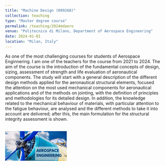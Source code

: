 ```yaml
---
title: "Machine Design (099268)"
collection: teaching
type: "Master degree course"
permalink: /teaching/2024mdaero
venue: "Politecnico di Milano, Department of Aerospace Engineering"
date: 2024-01-01
location: "Milan, Italy"
---
```


As one of the most challenging courses for students of Aerospace Enginnering. I am one of the teachers for the course from 2021 to 2024. The aim of the course is the introduction of the fundamental concepts of design, sizing, assessment of strength and life evaluation of aeronautical components. The study will start with a general description of the different design methods applied for the aeronautical structural elements, focused the attention on the most used mechanical components for aeronautical applications and of the methods on jointing, with the definition of principles and methodologies for its detailed design. In addition, the knowledge related to the mechanical behaviour of materials, with particular attention to the fatigue behaviour, are analysed and the different methods to take it into account are delivered; after this, the main formulation for the structural integrity assessment is shown.

<br/><img src='/images/mdaero.png'> 